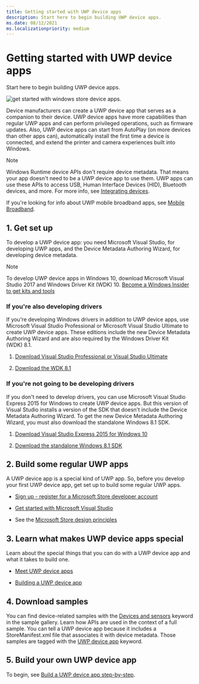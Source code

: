 ```yaml
---
title: Getting started with UWP device apps
description: Start here to begin building UWP device apps.
ms.date: 08/12/2021
ms.localizationpriority: medium
---
```


# Getting started with UWP device apps

Start here to begin building UWP device apps.

![get started with windows store device apps.](images/devices-diagram-350x350.png)

Device manufacturers can create a UWP device app that serves as a companion to their device. UWP device apps have more capabilities than regular UWP apps and can perform privileged operations, such as firmware updates. Also, UWP device apps can start from AutoPlay (on more devices than other apps can), automatically install the first time a device is connected, and extend the printer and camera experiences built into Windows.

> [!NOTE]
> Windows Runtime device APIs don't require device metadata. That means your app doesn't need to be a UWP device app to use them. UWP apps can use these APIs to access USB, Human Interface Devices (HID), Bluetooth devices, and more. For more info, see [Integrating devices](/previous-versions/windows/apps/dn263141(v=win.10)).

If you're looking for info about UWP mobile broadband apps, see [Mobile Broadband](../mobilebroadband/index.md).

## 1. Get set up

To develop a UWP device app: you need Microsoft Visual Studio, for developing UWP apps, and the Device Metadata Authoring Wizard, for developing device metadata.

> [!NOTE]
> To develop UWP device apps in Windows 10, download Microsoft Visual Studio 2017 and Windows Driver Kit (WDK) 10. [Become a Windows Insider to get kits and tools](https://insider.windows.com)

### If you're also developing drivers

If you're developing Windows drivers in addition to UWP device apps, use Microsoft Visual Studio Professional or Microsoft Visual Studio Ultimate to create UWP device apps. These editions include the new Device Metadata Authoring Wizard and are also required by the Windows Driver Kit (WDK) 8.1.

1. [Download Visual Studio Professional or Visual Studio Ultimate](https://developer.microsoft.com/windows/hardware/)

1. [Download the WDK 8.1](https://developer.microsoft.com/windows/hardware/)

### If you're not going to be developing drivers

If you don't need to develop drivers, you can use Microsoft Visual Studio Express 2015 for Windows to create UWP device apps. But this version of Visual Studio installs a version of the SDK that doesn't include the Device Metadata Authoring Wizard. To get the new Device Metadata Authoring Wizard, you must also download the standalone Windows 8.1 SDK.

1. [Download Visual Studio Express 2015 for Windows 10](https://visualstudio.microsoft.com/vs/express/)

1. [Download the standalone Windows 8.1 SDK](https://developer.microsoft.com/windows/hardware/)

## 2. Build some regular UWP apps

A UWP device app is a special kind of UWP app. So, before you develop your first UWP device app, get set up to build some regular UWP apps.

- [Sign up - register for a Microsoft Store developer account](https://developer.microsoft.com/microsoft-store/register/)

- [Get started with Microsoft Visual Studio](/previous-versions/windows/apps/br211384(v=win.10))

- See the [Microsoft Store design principles](/windows/uwp/design/)

## 3. Learn what makes UWP device apps special

Learn about the special things that you can do with a UWP device app and what it takes to build one.

- [Meet UWP device apps](meet-uwp-device-apps.md)

- [Building a UWP device app](the-workflow.md)

## 4. Download samples

You can find device-related samples with the [Devices and sensors](/samples/browse/) keyword in the sample gallery. Learn how APIs are used in the context of a full sample. You can tell a UWP device app because it includes a StoreManifest.xml file that associates it with device metadata. Those samples are tagged with the [UWP device app](/samples/browse/) keyword.

## 5. Build your own UWP device app

To begin, see [Build a UWP device app step-by-step](build-a-uwp-device-app-step-by-step.md).
